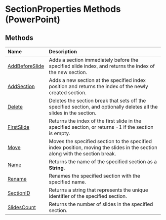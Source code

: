 
# SectionProperties Methods (PowerPoint)

## Methods



|**Name**|**Description**|
|:-----|:-----|
|[AddBeforeSlide](ad11901c-3e64-7c08-ae89-a1285a6fa075.md)|Adds a section immediately before the specified slide index, and returns the index of the new section.|
|[AddSection](bdad42c8-0d2b-91cc-67c5-452abe28d658.md)|Adds a new section at the specified index position and returns the index of the newly created section.|
|[Delete](5a102ee7-60a1-64b1-db6c-6ba84447dd12.md)|Deletes the section break that sets off the specified section, and optionally deletes all the slides in the section.|
|[FirstSlide](136be75f-7932-8f91-767a-3eda127e47af.md)|Returns the index of the first slide in the specified section, or returns -1 if the section is empty.|
|[Move](f414c836-09ed-3f82-4158-fa4291c0d931.md)|Moves the specified section to the specified index position, moving the slides in the section along with the section break.|
|[Name](d90b7585-929e-b7a2-ec53-081c5a579d08.md)|Returns the name of the specified section as a  **String**.|
|[Rename](b1e7428e-c7ee-04b8-1f09-246fe3e7fe6f.md)|Renames the specified section with the specified name.|
|[SectionID](eec3a584-8f97-ae9f-9630-0b34964a5c02.md)|Returns a string that represents the unique identifier of the specified section.|
|[SlidesCount](7c24d63b-b8e0-c0f0-2615-1ba13d69d6d8.md)|Returns the number of slides in the specified section.|
